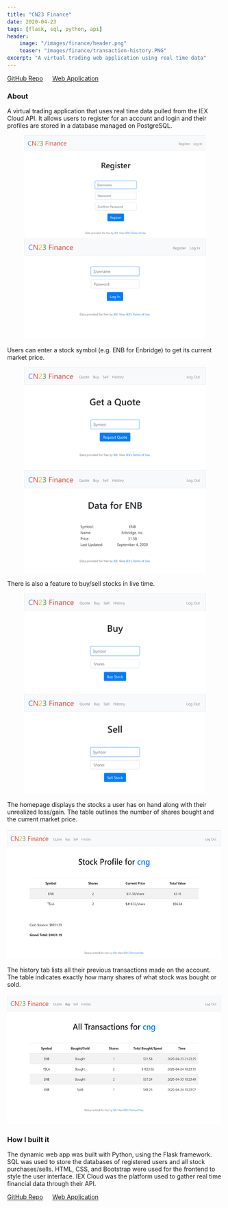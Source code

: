 ```yaml
---
title: "CN23 Finance"
date: 2020-04-23
tags: [flask, sql, python, api]
header:
    image: "/images/finance/header.png"
    teaser: "images/finance/transaction-history.PNG"
excerpt: "A virtual trading web application using real time data"
---
```

<span style="font-size: 14px;">
    <a href="https://github.com/candaceng/virtual-trading">GitHub Repo</a> &emsp;
    <a href="https://cn23-finance.herokuapp.com/">Web Application</a> &emsp;
</span>

### About
A virtual trading application that uses real time data pulled from the IEX Cloud API. It allows users to register for an account and login and their profiles are stored in a database managed on PostgreSQL.
<figure class="half">
    <a class="image-popup" href="/images/finance/register.PNG" title="Registering for an account">
        <img src="/images/finance/register.PNG">
    </a>
    <a class="image-popup" href="/images/finance/login.PNG" title="Login screen">
        <img src="/images/finance/login.PNG">
    </a>
</figure>

Users can enter a stock symbol (e.g. ENB for Enbridge) to get its current market price.
<figure class="half">
    <a class="image-popup" href="/images/finance/get-a-quote.PNG" title="Querying for a quote">
        <img src="/images/finance/get-a-quote.PNG">
    </a>
    <a class="image-popup" href="/images/finance/quote.PNG" title="Stock quote">
        <img src="/images/finance/quote.PNG">
    </a>
</figure>

There is also a feature to buy/sell stocks in live time.
<figure class="half">
    <a class="image-popup" href="/images/finance/buy.PNG" title="Buy stocks page">
        <img src="/images/finance/buy.PNG">
    </a>
    <a class="image-popup" href="/images/finance/sell.PNG" title="Sell stocks page">
        <img src="/images/finance/sell.PNG">
    </a>
</figure>


The homepage displays the stocks a user has on hand along with their unrealized loss/gain. The table outlines the number of shares bought and the current market price. 
<br><br>
<a class="image-popup" href="/images/finance/stock-profile.PNG" title="User portfolio">
    <img src="/images/finance/stock-profile.PNG" class="align-center" height="300" width="500">
</a>

The history tab lists all their previous transactions made on the account. The table indicates exactly how many shares of what stock was bought or sold. 
<br><br>
<a class="image-popup" href="/images/finance/transaction-history.PNG" title="User transaction history">
    <img src="/images/finance/transaction-history.PNG" class="align-center" height="300" width="500">
</a>

### How I built it
The dynamic web app was built with Python, using the Flask framework. SQL was used to store the databases of registered users and all stock purchases/sells. HTML, CSS, and Bootstrap were used for the frontend to style the user interface. IEX Cloud was the platform used to gather real time financial data through their API. 

<span style="font-size: 14px;">
    <a href="https://github.com/candaceng/virtual-trading">GitHub Repo</a> &emsp;
    <a href="https://cn23-finance.herokuapp.com/">Web Application</a> &emsp;
</span>